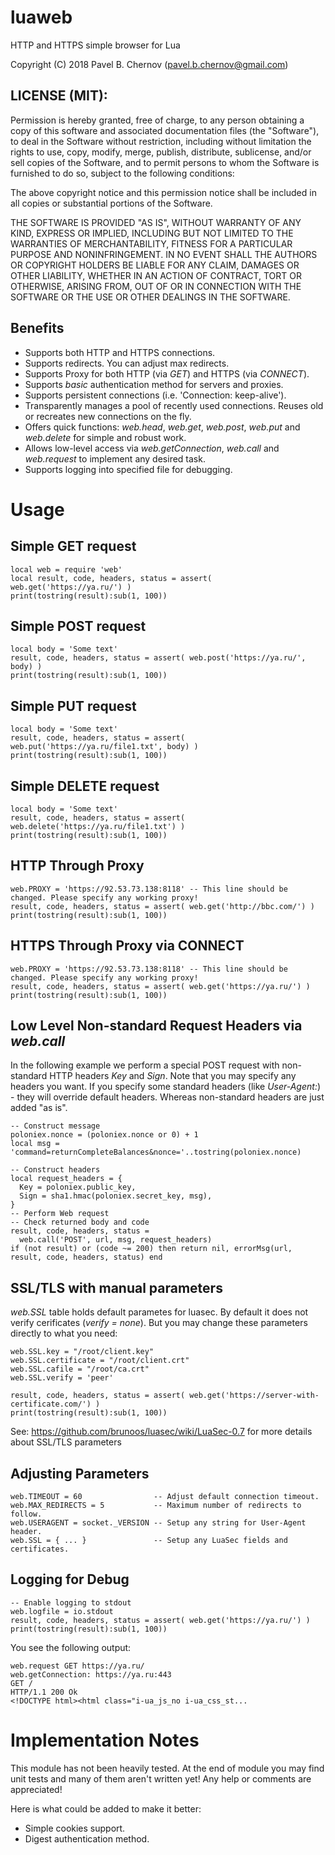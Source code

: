 # luaweb
HTTP and HTTPS simple browser for Lua

Copyright (C) 2018 Pavel B. Chernov (pavel.b.chernov@gmail.com)

## LICENSE (MIT):

Permission is hereby granted, free of charge, to any person obtaining a copy
of this software and associated documentation files (the "Software"), to deal
in the Software without restriction, including without limitation the rights
to use, copy, modify, merge, publish, distribute, sublicense, and/or sell
copies of the Software, and to permit persons to whom the Software is
furnished to do so, subject to the following conditions:

The above copyright notice and this permission notice shall be included in all
copies or substantial portions of the Software.

THE SOFTWARE IS PROVIDED "AS IS", WITHOUT WARRANTY OF ANY KIND, EXPRESS OR
IMPLIED, INCLUDING BUT NOT LIMITED TO THE WARRANTIES OF MERCHANTABILITY,
FITNESS FOR A PARTICULAR PURPOSE AND NONINFRINGEMENT. IN NO EVENT SHALL THE
AUTHORS OR COPYRIGHT HOLDERS BE LIABLE FOR ANY CLAIM, DAMAGES OR OTHER
LIABILITY, WHETHER IN AN ACTION OF CONTRACT, TORT OR OTHERWISE, ARISING FROM,
OUT OF OR IN CONNECTION WITH THE SOFTWARE OR THE USE OR OTHER DEALINGS IN THE
SOFTWARE.

## Benefits
- Supports both HTTP and HTTPS connections.
- Supports redirects. You can adjust max redirects.
- Supports Proxy for both HTTP (via *GET*) and HTTPS (via *CONNECT*).
- Supports *basic* authentication method for servers and proxies.
- Supports persistent connections (i.e. 'Connection: keep-alive').
- Transparently manages a pool of recently used connections. Reuses old or recreates new connections on the fly.
- Offers quick functions: *web.head*, *web.get*, *web.post*, *web.put* and *web.delete* for simple and robust work.
- Allows low-level access via *web.getConnection*, *web.call* and *web.request* to implement any desired task.
- Supports logging into specified file for debugging.

# Usage

## Simple GET request

  ```
  local web = require 'web'
  local result, code, headers, status = assert( web.get('https://ya.ru/') )
  print(tostring(result):sub(1, 100))
  ```

## Simple POST request

  ```
  local body = 'Some text'
  result, code, headers, status = assert( web.post('https://ya.ru/', body) )
  print(tostring(result):sub(1, 100))
  ```
  
## Simple PUT request

  ```
  local body = 'Some text'
  result, code, headers, status = assert( web.put('https://ya.ru/file1.txt', body) )
  print(tostring(result):sub(1, 100))
  ```
  
## Simple DELETE request

  ```
  local body = 'Some text'
  result, code, headers, status = assert( web.delete('https://ya.ru/file1.txt') )
  print(tostring(result):sub(1, 100))
  ```

## HTTP Through Proxy

  ```
  web.PROXY = 'https://92.53.73.138:8118' -- This line should be changed. Please specify any working proxy!
  result, code, headers, status = assert( web.get('http://bbc.com/') )
  print(tostring(result):sub(1, 100))
  ```

## HTTPS Through Proxy via CONNECT

  ```
  web.PROXY = 'https://92.53.73.138:8118' -- This line should be changed. Please specify any working proxy!
  result, code, headers, status = assert( web.get('https://ya.ru/') )
  print(tostring(result):sub(1, 100))
  ```

## Low Level Non-standard Request Headers via *web.call*

In the following example we perform a special POST request with non-standard HTTP headers *Key* and *Sign*.
Note that you may specify any headers you want. If you specify some standard headers (like *User-Agent:*) - they
will override default headers.
Whereas non-standard headers are just added "as is".
  ```
  -- Construct message
  poloniex.nonce = (poloniex.nonce or 0) + 1
  local msg = 'command=returnCompleteBalances&nonce='..tostring(poloniex.nonce)
  
  -- Construct headers
  local request_headers = {
    Key = poloniex.public_key,
    Sign = sha1.hmac(poloniex.secret_key, msg),
  }
  -- Perform Web request
  -- Check returned body and code
  result, code, headers, status =
    web.call('POST', url, msg, request_headers)
  if (not result) or (code ~= 200) then return nil, errorMsg(url, result, code, headers, status) end
  ```

## SSL/TLS with manual parameters

  *web.SSL* table holds default parametes for luasec. By default it does not verify cerificates (*verify = none*). But you may change these parameters directly to what you need:
  
  ```
  web.SSL.key = "/root/client.key"
  web.SSL.certificate = "/root/client.crt"
  web.SSL.cafile = "/root/ca.crt"
  web.SSL.verify = 'peer'
  
  result, code, headers, status = assert( web.get('https://server-with-certificate.com/') )
  print(tostring(result):sub(1, 100))
  ```

See: https://github.com/brunoos/luasec/wiki/LuaSec-0.7 for more details about SSL/TLS parameters

## Adjusting Parameters

  ```
  web.TIMEOUT = 60                -- Adjust default connection timeout.
  web.MAX_REDIRECTS = 5           -- Maximum number of redirects to follow.
  web.USERAGENT = socket._VERSION -- Setup any string for User-Agent header.
  web.SSL = { ... }               -- Setup any LuaSec fields and certificates.
  ```

## Logging for Debug

  ```
  -- Enable logging to stdout
  web.logfile = io.stdout
  result, code, headers, status = assert( web.get('https://ya.ru/') )
  print(tostring(result):sub(1, 100))
  ```
You see the following output:
  ```
web.request GET https://ya.ru/
web.getConnection: https://ya.ru:443
GET /
HTTP/1.1 200 Ok
<!DOCTYPE html><html class="i-ua_js_no i-ua_css_st...
  ```


# Implementation Notes

This module has not been heavily tested. At the end of module you may find unit tests and many of them aren't written yet!
Any help or comments are appreciated!

Here is what could be added to make it better:
- Simple cookies support.
- Digest authentication method.
